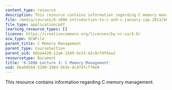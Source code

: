 ```yaml
---
content_type: resource
description: This resource contains information regarding C memory management.
file: /media/courses/6-s096-introduction-to-c-and-c-january-iap-2013/bba9056d5290198d563edc47dfcff0e9_MIT6_S096_IAP13_lec3.pdf
file_type: application/pdf
learning_resource_types: []
license: https://creativecommons.org/licenses/by-nc-sa/4.0/
ocw_type: OCWFile
parent_title: C Memory Management
parent_type: CourseSection
parent_uid: 66ba4420-12a6-1549-5e33-42c9cfdf9aa2
resourcetype: Document
title: '6.S096 Lecture 3: C Memory Management'
uid: bba9056d-5290-198d-563e-dc47dfcff0e9
---
```

This resource contains information regarding C memory management.